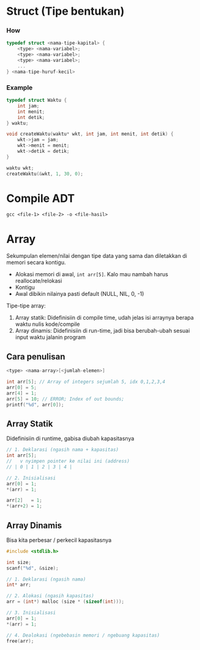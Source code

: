 # Struct (Tipe bentukan)

### How

```C
typedef struct <nama-tipe-kapital> {
    <type> <nama-variabel>;
    <type> <nama-variabel>;
    <type> <nama-variabel>;
    ...
} <nama-tipe-huruf-kecil>

```

### Example

```C
typedef struct Waktu {
    int jam;
    int menit;
    int detik;
} waktu;

void createWaktu(waktu* wkt, int jam, int menit, int detik) {
    wkt->jam = jam;
    wkt->menit = menit;
    wkt->detik = detik;
}

waktu wkt;
createWaktu(&wkt, 1, 30, 0);

```

# Compile ADT

`gcc <file-1> <file-2> -o <file-hasil>`

# Array

Sekumpulan elemen/nilai dengan tipe data yang sama dan diletakkan di memori secara kontigu.

-   Alokasi memori di awal, `int arr[5]`. Kalo mau nambah harus reallocate/relokasi
-   Kontigu
-   Awal dibikin nilainya pasti default (NULL, NIL, 0, -1)

Tipe-tipe array:

1. Array statik: Didefinisiin di compile time, udah jelas isi arraynya berapa waktu nulis kode/compile
2. Array dinamis: Didefinisiin di run-time, jadi bisa berubah-ubah sesuai input waktu jalanin program

## Cara penulisan

```C
<type> <nama-array>[<jumlah-elemen>]

int arr[5]; // Array of integers sejumlah 5, idx 0,1,2,3,4
arr[0] = 5;
arr[4] = 1;
arr[5] = 10; // ERROR; Index of out bounds;
printf("%d", arr[0]);

```

## Array Statik

Didefinisiin di runtime, gabisa diubah kapasitasnya

```C
// 1. Deklarasi (ngasih nama + kapasitas)
int arr[5];
//   v nyimpen pointer ke nilai ini (address)
// | 0 | 1 | 2 | 3 | 4 |

// 2. Inisialisasi
arr[0] = 1;
*(arr) = 1;

arr[2]   = 1;
*(arr+2) = 1;

```

## Array Dinamis

Bisa kita perbesar / perkecil kapasitasnya

```C
#include <stdlib.h>

int size;
scanf("%d", &size);

// 1. Deklarasi (ngasih nama)
int* arr;

// 2. Alokasi (ngasih kapasitas)
arr = (int*) malloc (size * (sizeof(int)));

// 3. Inisialisasi
arr[0] = 1;
*(arr) = 1;

// 4. Dealokasi (ngebebasin memori / ngebuang kapasitas)
free(arr);

```
